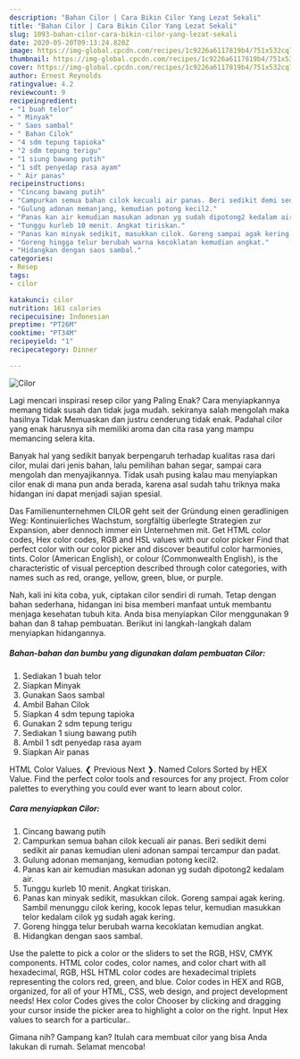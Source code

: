 ```yaml
---
description: "Bahan Cilor | Cara Bikin Cilor Yang Lezat Sekali"
title: "Bahan Cilor | Cara Bikin Cilor Yang Lezat Sekali"
slug: 1093-bahan-cilor-cara-bikin-cilor-yang-lezat-sekali
date: 2020-05-20T09:13:24.820Z
image: https://img-global.cpcdn.com/recipes/1c9226a6117819b4/751x532cq70/cilor-foto-resep-utama.jpg
thumbnail: https://img-global.cpcdn.com/recipes/1c9226a6117819b4/751x532cq70/cilor-foto-resep-utama.jpg
cover: https://img-global.cpcdn.com/recipes/1c9226a6117819b4/751x532cq70/cilor-foto-resep-utama.jpg
author: Ernest Reynolds
ratingvalue: 4.2
reviewcount: 9
recipeingredient:
- "1 buah telor"
- " Minyak"
- " Saos sambal"
- " Bahan Cilok"
- "4 sdm tepung tapioka"
- "2 sdm tepung terigu"
- "1 siung bawang putih"
- "1 sdt penyedap rasa ayam"
- " Air panas"
recipeinstructions:
- "Cincang bawang putih"
- "Campurkan semua bahan cilok kecuali air panas. Beri sedikit demi sedikit air panas kemudian uleni adonan sampai tercampur dan padat."
- "Gulung adonan memanjang, kemudian potong kecil2."
- "Panas kan air kemudian masukan adonan yg sudah dipotong2 kedalam air."
- "Tunggu kurleb 10 menit. Angkat tiriskan."
- "Panas kan minyak sedikit, masukkan cilok. Goreng sampai agak kering. Sambil menunggu cilok kering, kocok lepas telur, kemudian masukkan telor kedalam cilok yg sudah agak kering."
- "Goreng hingga telur berubah warna kecoklatan kemudian angkat."
- "Hidangkan dengan saos sambal."
categories:
- Resep
tags:
- cilor

katakunci: cilor 
nutrition: 161 calories
recipecuisine: Indonesian
preptime: "PT26M"
cooktime: "PT34M"
recipeyield: "1"
recipecategory: Dinner

---
```



![Cilor](https://img-global.cpcdn.com/recipes/1c9226a6117819b4/751x532cq70/cilor-foto-resep-utama.jpg)

Lagi mencari inspirasi resep cilor yang Paling Enak? Cara menyiapkannya memang tidak susah dan tidak juga mudah. sekiranya salah mengolah maka hasilnya Tidak Memuaskan dan justru cenderung tidak enak. Padahal cilor yang enak harusnya sih memiliki aroma dan cita rasa yang mampu memancing selera kita.

Banyak hal yang sedikit banyak berpengaruh terhadap kualitas rasa dari cilor, mulai dari jenis bahan, lalu pemilihan bahan segar, sampai cara mengolah dan menyajikannya. Tidak usah pusing kalau mau menyiapkan cilor enak di mana pun anda berada, karena asal sudah tahu triknya maka hidangan ini dapat menjadi sajian spesial.

Das Familienunternehmen CILOR geht seit der Gründung einen geradlinigen Weg: Kontinuierliches Wachstum, sorgfältig überlegte Strategien zur Expansion, aber dennoch immer ein Unternehmen mit. Get HTML color codes, Hex color codes, RGB and HSL values with our color picker Find that perfect color with our color picker and discover beautiful color harmonies, tints. Color (American English), or colour (Commonwealth English), is the characteristic of visual perception described through color categories, with names such as red, orange, yellow, green, blue, or purple.


Nah, kali ini kita coba, yuk, ciptakan cilor sendiri di rumah. Tetap dengan bahan sederhana, hidangan ini bisa memberi manfaat untuk membantu menjaga kesehatan tubuh kita. Anda bisa menyiapkan Cilor menggunakan 9 bahan dan 8 tahap pembuatan. Berikut ini langkah-langkah dalam menyiapkan hidangannya.

<!--inarticleads1-->

##### Bahan-bahan dan bumbu yang digunakan dalam pembuatan Cilor:

1. Sediakan 1 buah telor
1. Siapkan  Minyak
1. Gunakan  Saos sambal
1. Ambil  Bahan Cilok
1. Siapkan 4 sdm tepung tapioka
1. Gunakan 2 sdm tepung terigu
1. Sediakan 1 siung bawang putih
1. Ambil 1 sdt penyedap rasa ayam
1. Siapkan  Air panas


HTML Color Values. ❮ Previous Next ❯. Named Colors Sorted by HEX Value. Find the perfect color tools and resources for any project. From color palettes to everything you could ever want to learn about color. 

<!--inarticleads2-->

##### Cara menyiapkan Cilor:

1. Cincang bawang putih
1. Campurkan semua bahan cilok kecuali air panas. Beri sedikit demi sedikit air panas kemudian uleni adonan sampai tercampur dan padat.
1. Gulung adonan memanjang, kemudian potong kecil2.
1. Panas kan air kemudian masukan adonan yg sudah dipotong2 kedalam air.
1. Tunggu kurleb 10 menit. Angkat tiriskan.
1. Panas kan minyak sedikit, masukkan cilok. Goreng sampai agak kering. Sambil menunggu cilok kering, kocok lepas telur, kemudian masukkan telor kedalam cilok yg sudah agak kering.
1. Goreng hingga telur berubah warna kecoklatan kemudian angkat.
1. Hidangkan dengan saos sambal.


Use the palette to pick a color or the sliders to set the RGB, HSV, CMYK components. HTML color codes, color names, and color chart with all hexadecimal, RGB, HSL HTML color codes are hexadecimal triplets representing the colors red, green, and blue. Color codes in HEX and RGB, organized, for all of your HTML, CSS, web design, and project development needs! Hex color Codes gives the color Chooser by clicking and dragging your cursor inside the picker area to highlight a color on the right. Input Hex values to search for a particular.. 

Gimana nih? Gampang kan? Itulah cara membuat cilor yang bisa Anda lakukan di rumah. Selamat mencoba!
